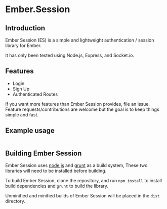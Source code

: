 # Ember.Session

## Introduction

Ember Session (ES) is a simple and lightweight authentication / session library for Ember. 

It has only been tested using Node.js, Express, and Socket.io.

## Features

- Login
- Sign Up
- Authenticated Routes

If you want more features than Ember Session provides, file an issue. Feature requests/contributions are welcome but the goal is to keep things simple and fast.

## Example usage

```javascript

```

## Building Ember Session
Ember Session uses [node.js](http://nodejs.org/) and [grunt](http://gruntjs.com/) as a build system,
These two libraries will need to be installed before building.

To build Ember Session, clone the repository, and run `npm install` to install build dependencies
and `grunt` to build the library.

Unminified and minified builds of Ember Session will be placed in the `dist`
directory.
